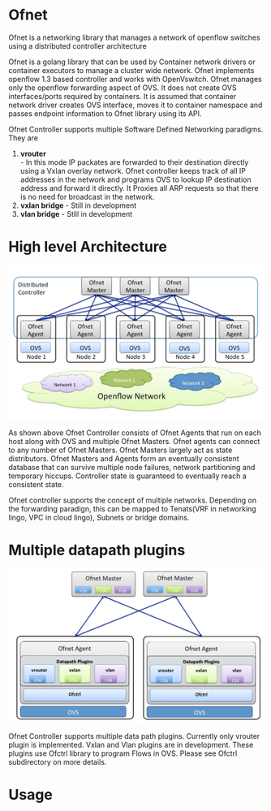# Ofnet
Ofnet is a networking library that manages a network of openflow switches using a distributed controller architecture

Ofnet is a golang library that can be used by Container network drivers or container executors to manage a cluster wide network. Ofnet implements openflow 1.3 based controller and works with OpenVswitch. Ofnet manages only the openflow forwarding aspect of OVS. It does not create OVS interfaces/ports required by containers. It is assumed that container network driver creates OVS interface, moves it to container namespace and passes endpoint information to Ofnet library using its API.

Ofnet Controller supports multiple Software Defined Networking paradigms. They are

  1. **vrouter**    
    - In this mode IP packates are forwarded to their destination directly using a Vxlan overlay network. Ofnet controller keeps track of all IP addresses in the network and programs OVS to lookup IP destination address and forward it directly. It Proxies all ARP requests so that there is no need for broadcast in the network. 
  2. **vxlan bridge**
    - Still in development
  3. **vlan bridge**
    - Still in development


# High level Architecture
![Architecture](./docs/Architecture.jpg "Architecture")


As shown above Ofnet Controller consists of Ofnet Agents that run on each host along with OVS and multiple Ofnet Masters. Ofnet agents can connect to any number of Ofnet Masters. Ofnet Masters largely act as state distributors. Ofnet Masters and Agents form an eventually consistent database that can survive multiple node failures, network partitioning and temporary hiccups. Controller state is guaranteed to eventually reach a consistent state.

Ofnet controller supports the concept of multiple networks. Depending on the forwarding paradign, this can be mapped to Tenats(VRF in networking lingo, VPC in cloud lingo), Subnets or bridge domains. 

# Multiple datapath plugins
![Datapath Plugins](./docs/DatapathPlugins.jpg "Datapath Plugins")

Ofnet Controller supports multiple data path plugins. Currently only vrouter plugin is implemented. Vxlan and Vlan plugins are in development. These plugins use Ofctrl library to program Flows in OVS. Please see Ofctrl subdirectory on more details.

# Usage
